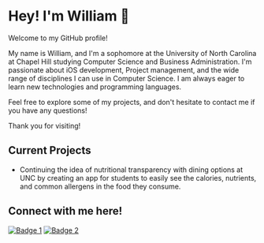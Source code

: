 # Hey! I'm William 👋


Welcome to my GitHub profile!

My name is William, and I'm a sophomore at the University of North Carolina at Chapel Hill studying Computer Science and Business Administration. I'm passionate about iOS development, Project management, and the wide range of disciplines I can use in Computer Science. I am always eager to learn new technologies and programming languages. 

Feel free to explore some of my projects, and don't hesitate to contact me if you have any questions!

Thank you for visiting!
 
## Current Projects

- Continuing the idea of nutritional transparency with dining options at UNC by creating an app for students to easily see the calories, nutrients, and common allergens in the food they consume.


## Connect with me here!
<p align="left">
 <a href="https://www.linkedin.com/in/wmwang52/"><img src="https://img.shields.io/badge/LinkedIn-0077B5?style=for-the-badge&logo=linkedin&logoColor=white" alt="Badge 1"></a>
<a href="https://devpost.com/wmwang52"><img src="https://img.shields.io/badge/Devpost-003E54?style=for-the-badge&logo=Devpost&logoColor=white" alt="Badge 2"></a>
</p>

